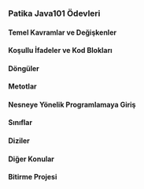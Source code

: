 ### Patika Java101 Ödevleri

#### Temel Kavramlar ve Değişkenler

#### Koşullu İfadeler ve Kod Blokları

#### Döngüler

#### Metotlar

#### Nesneye Yönelik Programlamaya Giriş

#### Sınıflar

#### Diziler

#### Diğer Konular

#### Bitirme Projesi

